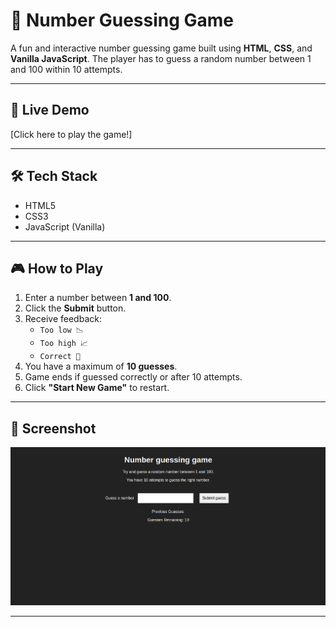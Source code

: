 # 🎯 Number Guessing Game

A fun and interactive number guessing game built using **HTML**, **CSS**, and **Vanilla JavaScript**. The player has to guess a random number between 1 and 100 within 10 attempts.

---

## 🚀 Live Demo

[Click here to play the game!]

---

## 🛠️ Tech Stack

- HTML5
- CSS3
- JavaScript (Vanilla)

---

## 🎮 How to Play

1. Enter a number between **1 and 100**.
2. Click the **Submit** button.
3. Receive feedback:
   - `Too low 📉`
   - `Too high 📈`
   - `Correct 🎉`
4. You have a maximum of **10 guesses**.
5. Game ends if guessed correctly or after 10 attempts.
6. Click **"Start New Game"** to restart.

---

## 📸 Screenshot

<img src = "guess.png">


---

